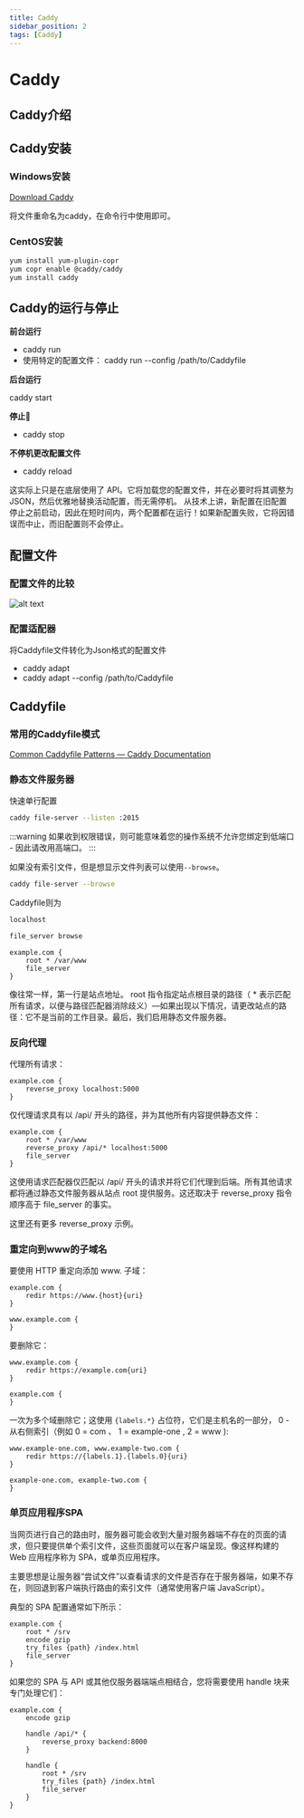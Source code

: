 ```yaml
---
title: Caddy
sidebar_position: 2
tags: [Caddy]
---
```

# Caddy
## Caddy介绍

## Caddy安装

### Windows安装

[Download Caddy](https://caddyserver.com/download "Download Caddy")

将文件重命名为caddy，在命令行中使用即可。

### CentOS安装

```bash
yum install yum-plugin-copr
yum copr enable @caddy/caddy
yum install caddy
```


## Caddy的运行与停止

**前台运行**

* caddy run
* 使用特定的配置文件： caddy run --config /path/to/Caddyfile

**后台运行**

caddy start

**停止🛑**

* caddy stop

**不停机更改配置文件**

* caddy reload

这实际上只是在底层使用了 API。它将加载您的配置文件，并在必要时将其调整为 JSON，然后优雅地替换活动配置，而无需停机。
从技术上讲，新配置在旧配置停止之前启动，因此在短时间内，两个配置都在运行！如果新配置失败，它将因错误而中止，而旧配置则不会停止。

## 配置文件

### 配置文件的比较

![alt text](./imgs/config.png)

### 配置适配器

将Caddyfile文件转化为Json格式的配置文件

* caddy adapt
* caddy adapt --config /path/to/Caddyfile

## Caddyfile

### 常用的Caddyfile模式

[Common Caddyfile Patterns — Caddy Documentation](https://caddyserver.com/docs/caddyfile/patterns#static-file-server "Common Caddyfile Patterns — Caddy Documentation")

### 静态文件服务器

快速单行配置
```bash
caddy file-server --listen :2015
```
:::warning
如果收到权限错误，则可能意味着您的操作系统不允许您绑定到低端口 - 因此请改用高端口。
:::

如果没有索引文件，但是想显示文件列表可以使用`--browse`。
```bash
caddy file-server --browse
```
Caddyfile则为
```bash
localhost

file_server browse
```

```
example.com {
	root * /var/www
	file_server
}
```

像往常一样，第一行是站点地址。 root 指令指定站点根目录的路径（ * 表示匹配所有请求，以便与路径匹配器消除歧义）—如果出现以下情况，请更改站点的路径：它不是当前的工作目录。最后，我们启用静态文件服务器。

### 反向代理

 代理所有请求：

```
example.com {
	reverse_proxy localhost:5000
}
```

仅代理请求具有以 /api/ 开头的路径，并为其他所有内容提供静态文件：

```
example.com {
	root * /var/www
	reverse_proxy /api/* localhost:5000
	file_server
}
```

这使用请求匹配器仅匹配以 /api/ 开头的请求并将它们代理到后端。所有其他请求都将通过静态文件服务器从站点 root 提供服务。这还取决于 reverse_proxy 指令顺序高于 file_server 的事实。

这里还有更多 reverse_proxy 示例。

### 重定向到www的子域名

要使用 HTTP 重定向添加 www. 子域：

```
example.com {
	redir https://www.{host}{uri}
}

www.example.com {
}
```

 要删除它：

```
www.example.com {
	redir https://example.com{uri}
}

example.com {
}
```

一次为多个域删除它；这使用 `{labels.*}` 占位符，它们是主机名的一部分， 0 - 从右侧索引（例如 0 = com 、 1 = example-one , 2 = www ):

```
www.example-one.com, www.example-two.com {
	redir https://{labels.1}.{labels.0}{uri}
}

example-one.com, example-two.com {
}
```

### 单页应用程序SPA

当网页进行自己的路由时，服务器可能会收到大量对服务器端不存在的页面的请求，但只要提供单个索引文件，这些页面就可以在客户端呈现。像这样构建的 Web 应用程序称为 SPA，或单页应用程序。

主要思想是让服务器“尝试文件”以查看请求的文件是否存在于服务器端，如果不存在，则回退到客户端执行路由的索引文件（通常使用客户端 JavaScript）。

典型的 SPA 配置通常如下所示：

```
example.com {
	root * /srv
	encode gzip
	try_files {path} /index.html
	file_server
}
```

如果您的 SPA 与 API 或其他仅服务器端端点相结合，您将需要使用 handle 块来专门处理它们：

```
example.com {
	encode gzip

	handle /api/* {
		reverse_proxy backend:8000
	}

	handle {
		root * /srv
		try_files {path} /index.html
		file_server
	}
}
```